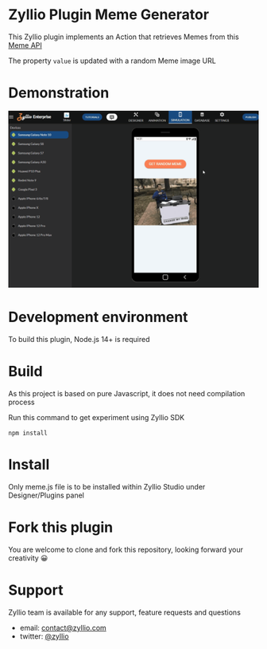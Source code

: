 # Zyllio Plugin Meme Generator

This Zyllio plugin implements an Action that retrieves Memes from this [Meme API](api.imgflip.com)

The property `value` is updated with a random Meme image URL

# Demonstration

<img src="./snapshots/demo.gif">

# Development environment

To build this plugin, Node.js 14+ is required

# Build

As this project is based on pure Javascript, it does not need compilation process

Run this command to get experiment using Zyllio SDK 

```shell
npm install
```

# Install

Only meme.js file is to be installed within Zyllio Studio under Designer/Plugins panel

# Fork this plugin

You are welcome to clone and fork this repository, looking forward your creativity 😀

# Support

Zyllio team is available for any support, feature requests and questions

- email: contact@zyllio.com
- twitter: [@zyllio](https://twitter.com/zyllio) 
